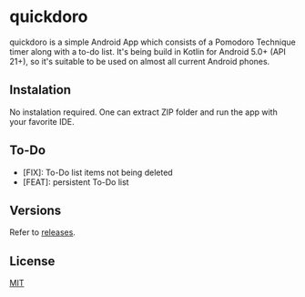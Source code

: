 # quickdoro

quickdoro is a simple Android App which consists of a Pomodoro Technique timer along with a to-do list. 
It's being build in Kotlin for Android 5.0+ (API 21+), so it's suitable to be used on almost all current Android phones.

## Instalation

No instalation required. One can extract ZIP folder and run the app with your favorite IDE.

## To-Do

- [FIX]: To-Do list items not being deleted
- [FEAT]: persistent To-Do list

## Versions

Refer to [releases](https://github.com/michelvmelo/quickdoro/releases).

## License

[MIT](https://choosealicense.com/licenses/mit/)
